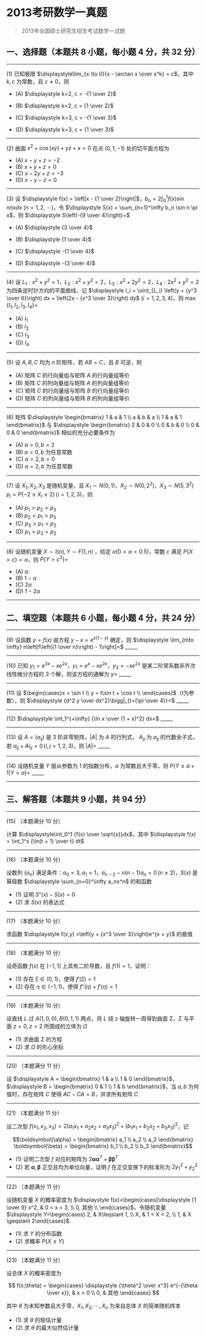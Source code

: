 # 2013考研数学一真题

[annotation]: <id> (67f40c35-15f5-4fa7-81c7-a9feab07d16c)
[annotation]: <status> (public)
[annotation]: <create_time> (2021-03-07 21:59:52)
[annotation]: <category> (数学理论)
[annotation]: <tags> (考研数学)
[annotation]: <comments> (true)
[annotation]: <topic> (考研数学一真题)
[annotation]: <index> (-2013)
[annotation]: <url> (http://blog.ccyg.studio/article/67f40c35-15f5-4fa7-81c7-a9feab07d16c)

> 2013年全国硕士研究生招生考试数学一试题

## 一、选择题（本题共 8 小题，每小题 4 分，共 32 分）

---
(1) 已知极限 $\displaystyle\lim_{x \to 0}{x - \arctan x \over x^k} = c$，其中 $k,c$ 为常数，且 $c \neq 0$，则

- (A) $\displaystyle k=2, c = -{1 \over 2}$

- (B) $\displaystyle k=2, c = {1 \over 2}$

- (C) $\displaystyle k=3, c = -{1 \over 3}$

- (D) $\displaystyle k=3, c = {1 \over 3}$

---

(2) 曲面 $x^2 + \cos(xy) + yz + x = 0$ 在点 $(0,1, -1)$ 处的切平面方程为

- (A) $x - y + z = -2$
- (B) $x + y + z =0$
- (C) $x - 2y + z = -3$
- (D) $x - y - z = 0$

---

(3) 设 $\displaystyle f(x) = \left|x - {1 \over 2}\right|$，$\displaystyle b_n = 2\int_0^1 f(x) \sin n\pi x dx$ $(n = 1, 2, \cdots)$，令 $\displaystyle S(x) = \sum_{n=1}^\infty b_n \sin n \pi x$，则 $\displaystyle S\left(-{9 \over 4}\right)=$

- (A) $\displaystyle {3 \over 4}$

- (B) $\displaystyle {1 \over 4}$

- (C) $\displaystyle -{1 \over 4}$

- (D) $\displaystyle -{3 \over 4}$

---

(4) 设 $L_1:x^2 + y^2 =1$，$L_2:x^2 + y^2 =2$，$L_3:x^2 + 2y^2 =2$，$L_4:2x^2 + y^2 =2$ 为四条逆时针方向的平面曲线，记 $\displaystyle I_i = \oint_{L_i} \left(y + {y^3 \over 6}\right) dx + \left(2x - {x^3 \over 3}\right) dy$ $(i = 1,2,3,4)$，则 $\max \{ I_1, I_2, I_3, I_4\} =$

- (A) $I_1$
- (B) $I_2$
- (C) $I_3$
- (D) $I_4$

---

(5) 设 $A,B,C$ 均为 $n$ 阶矩阵，若 $AB=C$，且 $B$ 可逆，则

- (A) 矩阵 $C$ 的行向量组与矩阵 $A$ 的行向量组等价
- (B) 矩阵 $C$ 的列向量组与矩阵 $A$ 的列向量组等价
- (C) 矩阵 $C$ 的行向量组与矩阵 $B$ 的行向量组等价
- (D) 矩阵 $C$ 的列向量组与矩阵 $B$ 的列向量组等价

---

(6) 矩阵  $\displaystyle \begin{bmatrix} 1 & a & 1 \\ a & b & a \\ 1 & a & 1 \end{bmatrix}$ 与 $\displaystyle \begin{bmatrix} 2 & 0 & 0 \\ 0 & b & 0 \\ 0 & 0 & 0 \end{bmatrix}$ 相似的充分必要条件为

- (A) $a = 0, b = 2$
- (B) $a = 0, b$ 为任意常数
- (C) $a = 2, b = 0$
- (D) $a = 2, b$ 为任意常数

---

(7) 设 $X_1,X_2,X_3$ 是随机变量，且 $X_1 \sim N(0,1)$，$X_2 \sim N(0,2^2)$，$X_3 \sim N(5,3^2)$ $p_i = P\{ -2 \leqslant X_i \leqslant 2 \} \,(i=1,2,3)$，则

- (A) $p_1 > p_2 > p_3$
- (B) $p_2 > p_1 > p_3$
- (C) $p_3 > p_1 > p_2$
- (D) $p_1 > p_3 > p_2$

---

(8) 设随机变量 $X \sim t(n),Y \sim F(1,n)$ ，给定 $\alpha(0 < \alpha <0.5)$，常数 $c$ 满足 $P\{X > c\} = \alpha$，则 $P\{Y > c^2\}=$

- (A) $\alpha$
- (B) $1 - \alpha$
- (C) $2\alpha$
- (D) $1 - 2\alpha$

---

## 二、填空题（本题共 6 小题，每小题 4 分，共 24 分）

---

(9) 设函数 $y =f(x)$ 由方程 $y - x =e^{x(1 - y)}$ 确定，则 $\displaystyle \lim_{n\to \infty} n\left[f\left({1 \over n}\right) - 1\right]=$  \_\_\_\_\_

---

(10) 已知 $y_1 = e^{3x} - xe^{2x}$，$y_1 = e^{x} - xe^{2x}$，$y_3 = - xe^{2x}$ 是某二阶常系数非齐次线性微分方程的 $3$ 个解，则该方程的通解为 $y=$  \_\_\_\_\_

---

(11) 设 $\begin{cases}x = \sin t \\ y = t\sin t + \cos t \\ \end{cases}$（$t$为参数），则 $\displaystyle {d^2 y \over dx^2}\bigg|_{t={\pi \over 4}}=$  \_\_\_\_\_

---

(12) $\displaystyle \int_1^{+\infty} {\ln x \over (1 + x)^2} dx=$  \_\_\_\_\_

---

(13) 设 $A= ( a_{ij} )$ 是 $3$ 阶非零矩阵，$|A|$ 为 $A$ 的行列式， $A_{ij}$ 为 $a_{ij}$ 的代数余子式，若 $a_{ij} + Ai_{ij} = 0\, (i,j=1,2,3)$，则 $|A|=$ \_\_\_\_\_

---

(14) 设随机变量 $Y$ 服从参数为 $1$ 的指数分布，$a$ 为常数且大于零，则 $P\{Y \leqslant a + 1 | Y > a\}=$  \_\_\_\_\_

---

## 三、解答题（本题共 9 小题，共 94 分）

---

(15) （本题满分 10 分）

计算 $\displaystyle\int_0^1 {f(x) \over \sqrt{x}}dx$，其中 $\displaystyle f(x) = \int_1^x {\ln(t + 1) \over t} dt$

---

(16) （本题满分 10 分）

设数列 $\{a_n\}$ 满足条件：$a_0 = 3, a_1 = 1$，$a_{n-2} - n(n - 1)a_n = 0 \, (n \geqslant 2)$，$S(x)$ 是幂级数 $\displaystyle \sum_{n=0}^\infty a_nx^n$ 的和函数

- (1) 证明 $S''(x) - S(x) = 0$
- (2) 求 $S(x)$ 的表达式

---

(17) （本题满分 10 分）

求函数 $\displaystyle f(x,y) =\left(y + {x^3 \over 3}\right)e^{x + y}$ 的极值

---

(18) （本题满分 10 分）

设奇函数 $f(x)$ 在 $[-1, 1]$ 上具有二阶导数，且 $f(1) = 1$，证明：

- (1) 存在 $\xi \in (0, 1)$，使得 $f'(\xi) = 1$
- (2) 存在 $\eta \in (-1,1)$，使得 $f''(\eta) + f'(\eta) = 1$

---

(19) （本题满分 10 分）

设直线 $L$ 过 $A(1,0,0),B(0,1,1)$ 两点，将 $L$ 绕 $z$ 轴旋转一周得到曲面 $\Sigma$，$\Sigma$ 与平面 $z=0,z=2$ 所围成的立体为 $\Omega$

- (1) 求曲面 $\Sigma$ 的方程
- (2) 求 $\Omega$ 的形心坐标

---

(20) （本题满分 11 分）

设  $\displaystyle A = \begin{bmatrix} 1 & a \\ 1 & 0 \end{bmatrix}$，$\displaystyle B = \begin{bmatrix} 0 & 1 \\ 1 & b \end{bmatrix}$，当 $a,b$ 为何值时，存在矩阵 $C$ 使得 $AC - CA = B$，并求所有矩阵 $C$

---

(21) （本题满分 11 分）

设二次型 $f(x_1, x_2, x_3) = 2(a_1x_1 + a_2x_2 + a_3x_3)^2 + (b_1x_1 + b_2x_2 + b_3x_3)^2$，记

$$\boldsymbol{\alpha} = \begin{bmatrix}
a_1 \\ a_2 \\ a_3
\end{bmatrix} 
\boldsymbol{\beta} = \begin{bmatrix}
b_1 \\ b_2 \\ b_3
\end{bmatrix}$$

- (1) 证明二次型 $f$ 对应的矩阵为 $2\boldsymbol{\alpha}\boldsymbol{\alpha}^T + \boldsymbol{\beta}\boldsymbol{\beta}^T$
- (2) 若 $\boldsymbol{\alpha},\boldsymbol{\beta}$ 正交且均为单位向量，证明 $f$ 在正交变换下的标准形为 $2y_1^2 + y_2^2$

---

(22) （本题满分 11 分）

设随机变量 $X$ 的概率密度为 $\displaystyle f(x)=\begin{cases}\displaystyle {1 \over 9} x^2, & 0 < x < 3, \\ 0, 其他 \\ \end{cases}$，令随机变量 $\displaystyle Y=\begin{cases} 2, & X\leqslant 1, \\ X, & 1 < X < 2, \\ 1, & X \geqslant 2\end{cases}$

- (1) 求 $Y$ 的分布函数
- (2) 求概率 $P\{X \leqslant Y\}$

---

(23) （本题满分 11 分）

设总体 $X$ 的概率密度为

$$
f(x;\theta) = \begin{cases}
\displaystyle {\theta^2 \over x^3} e^{-{\theta \over x}}, & x > 0 \\
0, & 其他
\end{cases}
$$

其中 $\theta$ 为未知参数且大于零，$X_1,X_2,\cdots,X_n$ 为来自总体 $X$ 的简单随机样本

- (1) 求 $\theta$ 的矩估计量
- (2) 求 $\theta$ 的最大似然估计量
